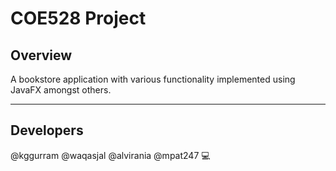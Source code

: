 # COE528 Project

## Overview

 A bookstore application with various functionality implemented using JavaFX amongst others.

___

## Developers

@kggurram @waqasjal @alvirania @mpat247 :computer:
